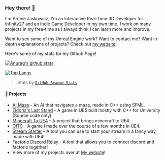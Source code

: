 ### Hey there! 👋

I'm Archie Jaskowicz, I'm an Interactive Real-Time 3D Developer for Infinity27 and an Indie Game Developer in my own time. I work on many projects in my free-time as I always think I can learn more and improve.

Want to see some of my Unreal Engine work? Want to contact me? Want in-depth explanations of projects? Check out [my website](https://jaskowicz.xyz/)!

Here's some of my stats for my Github Page!

[![Anurag's github stats](https://github-readme-stats.vercel.app/api?username=Jaskowicz1&show_icons=true&theme=dark)](https://github.com/anuraghazra/github-readme-stats) 

[![Top Langs](https://github-readme-stats.vercel.app/api/top-langs/?username=Jaskowicz1&layout=compact&theme=dark)](https://github.com/anuraghazra/github-readme-stats)

> Stats by [`GitHub Readme Stats`](https://github.com/anuraghazra/github-readme-stats)

#### :telescope: Projects

- [AI Maze](https://github.com/Jaskowicz1/AIMaze) - An AI that navigates a maze, made in C++ using SFML.
- [Eldoria's Last Stand](https://github.com/Jaskowicz1/EldoriasLastStand) - A game in UE5 built mostly with C++ for University (Source code only).
- [Minecraft To UE4](https://github.com/Jaskowicz1/MinecraftToUE4) - A project that brings minecraft to UE4.
- [OITC](https://github.com/Jaskowicz1/OITC-UE4) - A game I made over the course of a few months in UE4.
- [Stream Starter](https://github.com/Jaskowicz1/StreamStarter) - A tool you can use to start your stream in a fancy way, made with UE4!
- [Factorio Discord Relay](https://github.com/Jaskowicz1/Factorio-Discord-Relay) - A tool that allows you to connect discord and factorio together!
- View more of my projects over at [My website](https://jaskowicz.xyz/)!
